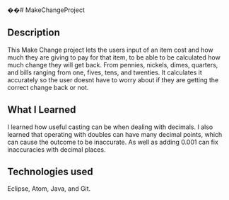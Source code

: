 ��#   M a k e C h a n g e P r o j e c t  
 

## Description
This Make Change project lets the users input of an item cost and how much they are giving to pay for that item, to be able to be calculated how much change they will get back.
From pennies, nickels, dimes, quarters, and bills ranging from one, fives, tens, and twenties.
It calculates it accurately so the user doesnt have to worry about if they are getting the correct change back or not.


## What I Learned
I learned how useful casting can be when dealing with decimals.
I also learned that operating with doubles can have many decimal points, which can cause the outcome to be inaccurate.
As well as adding 0.001 can fix inaccuracies with decimal places.


## Technologies used
Eclipse, Atom, Java, and Git.
